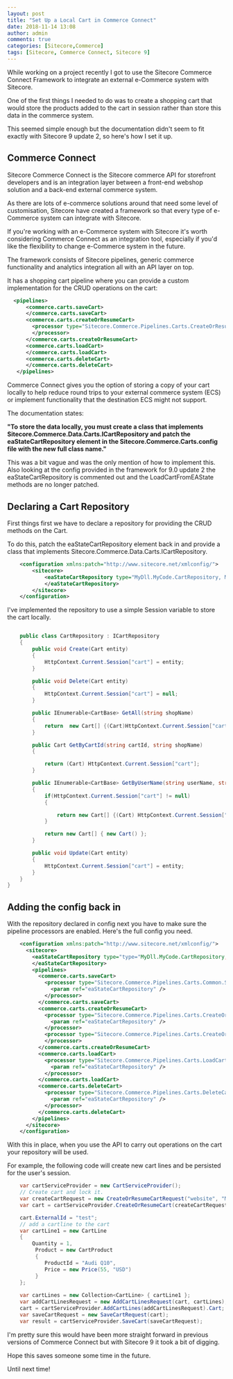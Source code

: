 ```yaml
---
layout: post
title: "Set Up a Local Cart in Commerce Connect"
date: 2018-11-14 13:08
author: admin
comments: true
categories: [Sitecore,Commerce]
tags: [Sitecore, Commerce Connect, Sitecore 9]
---
```


While working on a project recently I got to use the Sitecore Commerce Connect Framework to integrate an external e-Commerce system with Sitecore.

One of the first things I needed to do was to create a shopping cart that would store the products added to the cart in session rather than store this data in the commerce system.

This seemed simple enough but the documentation didn't seem to fit exactly with Sitecore 9 update 2, so here's how I set it up.

<h2>Commerce Connect</h2>

Sitecore Commerce Connect is the Sitecore commerce API for storefront developers and is an integration layer between a front-end webshop solution and a back-end external commerce system. 

As there are lots of e-commerce solutions around that need some level of customisation, Sitecore have created a framework so that every type of e-Commerce system can integrate with Sitecore.

If you're working with an e-Commerce system with Sitecore it's worth considering Commerce Connect as an integration tool, especially if you'd like the flexibility to change e-Commerce system in the future.

The framework consists of Sitecore pipelines, generic commerce functionality and analytics integration all with an API layer on top.

It has a shopping cart pipeline  where you can provide a custom implementation for the CRUD operations on the cart:

```xml
  <pipelines>
      <commerce.carts.saveCart>       
      </commerce.carts.saveCart>
      <commerce.carts.createOrResumeCart>      
        <processor type="Sitecore.Commerce.Pipelines.Carts.CreateOrResumeCart.RunResumeCart, Sitecore.Commerce.Connect.Core">       
        </processor>
      </commerce.carts.createOrResumeCart>
      <commerce.carts.loadCart>      
      </commerce.carts.loadCart>
      <commerce.carts.deleteCart>        
      </commerce.carts.deleteCart>
   </pipelines>	
```
	
Commerce Connect gives you the option of storing a copy of your cart locally to help reduce round trips to your external commerce system (ECS) or implement functionality that the destination ECS might not support. 

The documentation states:

**"To store the data locally, you must create a class that implements Sitecore.Commerce.Data.Carts.ICartRepository and patch the eaStateCartRepository element in the Sitecore.Commerce.Carts.config file with the new full class name."**

This was a bit vague and was the only mention of how to implement this. 
Also looking at the config provided in the framework for 9.0 update 2 the eaStateCartRepository is commented out and the LoadCartFromEAState methods are no longer patched.

<h2>Declaring a Cart Repository</h2>
First things first we have to declare a repository for providing the CRUD methods on the Cart.

To do this, patch the eaStateCartRepository element back in and provide a class that implements Sitecore.Commerce.Data.Carts.ICartRepository.

```xml
	<configuration xmlns:patch="http://www.sitecore.net/xmlconfig/">
		<sitecore>
			<eaStateCartRepository type="MyDll.MyCode.CartRepository, MyDll" singleInstance="true">
			</eaStateCartRepository>
		</sitecore>
	</configuration>
```

I've implemented the repository to use a simple Session variable to store the cart locally.

```csharp

    public class CartRepository : ICartRepository
    {
        public void Create(Cart entity)
        {
            HttpContext.Current.Session["cart"] = entity;
        }

        public void Delete(Cart entity)
        {
            HttpContext.Current.Session["cart"] = null;
        }

        public IEnumerable<CartBase> GetAll(string shopName)
        {
            return  new Cart[] {(Cart)HttpContext.Current.Session["cart"]};
        }

        public Cart GetByCartId(string cartId, string shopName)
        {

            return (Cart) HttpContext.Current.Session["cart"];
        }

        public IEnumerable<CartBase> GetByUserName(string userName, string shopName)
        {
            if(HttpContext.Current.Session["cart"] != null)
            {

                return new Cart[] {(Cart) HttpContext.Current.Session["cart"]};
            }

            return new Cart[] { new Cart() };
        }

        public void Update(Cart entity)
        {
            HttpContext.Current.Session["cart"] = entity;
        }
    }
}

```

<h2>Adding the config back in</h2>

With the repository declared in config next you have to make sure the pipeline processors are enabled.
Here's the full config you need.

```xml
	<configuration xmlns:patch="http://www.sitecore.net/xmlconfig/">
	  <sitecore>
		<eaStateCartRepository type="type="MyDll.MyCode.CartRepository, MyDll" singleInstance="true">
		</eaStateCartRepository>
		<pipelines>
		  <commerce.carts.saveCart>
			<processor type="Sitecore.Commerce.Pipelines.Carts.Common.SaveCartToEaState, Sitecore.Commerce.Connect.Core">
			  <param ref="eaStateCartRepository" />
			</processor>
		  </commerce.carts.saveCart>
		  <commerce.carts.createOrResumeCart>
			<processor type="Sitecore.Commerce.Pipelines.Carts.CreateOrResumeCart.FindCartInEaState, Sitecore.Commerce.Connect.Core">
			  <param ref="eaStateCartRepository" />
			</processor>
			<processor type="Sitecore.Commerce.Pipelines.Carts.CreateOrResumeCart.RunResumeCart, Sitecore.Commerce.Connect.Core">       
			</processor>
		  </commerce.carts.createOrResumeCart>
		  <commerce.carts.loadCart>
			<processor type="Sitecore.Commerce.Pipelines.Carts.LoadCart.LoadCartFromEaState, Sitecore.Commerce.Connect.Core">
			  <param ref="eaStateCartRepository" />
			</processor>
		  </commerce.carts.loadCart>
		  <commerce.carts.deleteCart>
			<processor type="Sitecore.Commerce.Pipelines.Carts.DeleteCart.DeleteCartFromEaState, Sitecore.Commerce.Connect.Core">
			  <param ref="eaStateCartRepository" />
			</processor>
		  </commerce.carts.deleteCart>
		</pipelines>
	  </sitecore>
	</configuration>
```

With this in place, when you use the API to carry out operations on the cart your repository will be used.

For example, the following code will create new cart lines and be persisted for the user's session.

```csharp
    var cartServiceProvider = new CartServiceProvider();
    // Create cart and lock it.
    var createCartRequest = new CreateOrResumeCartRequest("website", "Mark");
    var cart = cartServiceProvider.CreateOrResumeCart(createCartRequest).Cart;

    cart.ExternalId = "test";
    // add a cartline to the cart
    var cartLine1 = new CartLine
    {
        Quantity = 1,
         Product = new CartProduct
         {
            ProductId = "Audi Q10",
            Price = new Price(55, "USD")
         }
    };
	
    var cartLines = new Collection<CartLine> { cartLine1 };
    var addCartLinesRequest = new AddCartLinesRequest(cart, cartLines);
    cart = cartServiceProvider.AddCartLines(addCartLinesRequest).Cart;
    var saveCartRequest = new SaveCartRequest(cart);
    var result = cartServiceProvider.SaveCart(saveCartRequest);
```

				
I'm pretty sure this would have been more straight forward in previous versions of Commerce Connect but with Sitecore 9 it took a bit of digging.

Hope this saves someone some time in the future.

Until next time!
